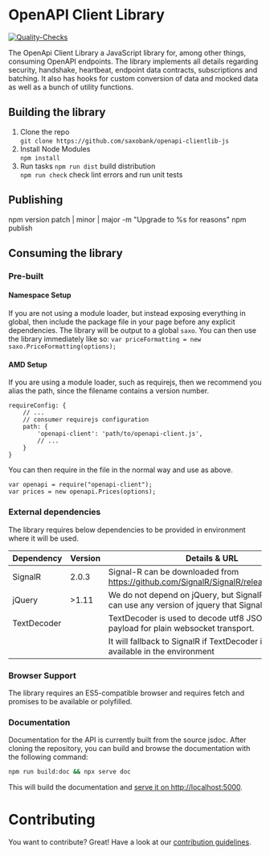 # OpenAPI Client Library

[![Quality-Checks](https://github.com/SaxoBank/openapi-clientlib-js/actions/workflows/quality-checks.yml/badge.svg?branch=master)](https://github.com/SaxoBank/openapi-clientlib-js/actions/workflows/quality-checks.yml)

The OpenApi Client Library a JavaScript library for, among other things, consuming OpenAPI endpoints. 
The library implements all details regarding security, handshake, heartbeat, endpoint data contracts, subscriptions and batching. 
It also has hooks for custom conversion of data and mocked data as well as a bunch of utility functions.

## Building the library

1. Clone the repo  
`git clone https://github.com/saxobank/openapi-clientlib-js`
2. Install Node Modules  
`npm install`
4. Run tasks
`npm run dist` build distribution  
`npm run check` check lint errors and run unit tests

## Publishing

npm version patch | minor | major -m "Upgrade to %s for reasons"
npm publish

## Consuming the library

### Pre-built
#### Namespace Setup
If you are not using a module loader, but instead exposing everything in global, then include the package file in your page before any explicit dependencies.
The library will be output to a global `saxo`. You can then use the library immediately like so: 
`var priceFormatting = new saxo.PriceFormatting(options);`

#### AMD Setup
If you are using a module loader, such as requirejs, then we recommend you alias the path, since the filename contains a version number.
```
requireConfig: {
    // ...
    // consumer requirejs configuration
    path: {
        'openapi-client': 'path/to/openapi-client.js',
        // ...
    }
}
```
You can then require in the file in the normal way and use as above.
```
var openapi = require("openapi-client");
var prices = new openapi.Prices(options);
```

### External dependencies
The library requires below dependencies to be provided in environment where it will be used.

|Dependency |Version                 |Details & URL |
|-----------|------------------------|--------------|
|SignalR    |2.0.3                   |Signal-R can be downloaded from https://github.com/SignalR/SignalR/releases/tag/2.0.3.|
|jQuery     |>1.11                   |We do not depend on jQuery, but SignalR does. You can use any version of jquery that SignalR supports.|
|TextDecoder|                        |TextDecoder is used to decode utf8 JSON string payload for plain websocket transport. |
|           |                        |It will fallback to SignalR if TextDecoder is not available in the environment|

### Browser Support
The library requires an ES5-compatible browser and requires fetch and promises to be available or polyfilled.

### Documentation

Documentation for the API is currently built from the source jsdoc. After cloning the repository, you can build and browse the documentation with the following command:

```bash
npm run build:doc && npx serve doc
```

This will build the documentation and [serve it on http://localhost:5000](http://localhost:5000).

# Contributing

You want to contribute? Great! Have a look at our [contribution guidelines](CONTRIBUTING.md).
